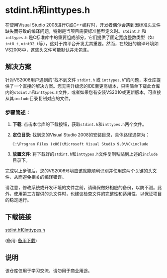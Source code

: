 # stdint.h和inttypes.h

在使用Visual Studio 2008进行C或C++编程时，开发者偶尔会遇到因标准头文件缺失而导致的编译问题，特别是当项目需要标准整型定义时。`stdint.h` 和 `inttypes.h` 是C标准库中的重要组成部分，它们提供了固定宽度整数类型（如`int8_t`, `uint32_t`等），这对于跨平台开发尤其重要。然而，在较旧的编译环境如VS2008中，这些头文件可能默认并未包含。

## 解决方案

针对VS2008用户遇到的“找不到文件 `stdint.h` 或 `inttypes.h`”的问题，本仓库提供了一个直接的解决方案。您无需升级您的IDE至更高版本，只需简单下载此仓库内的`stdint.h`和`inttypes.h`文件，或者如果您有安装VS2010或更新版本，可直接从其`include`目录复制对应的文件。

### 步骤简述：

1. **下载**: 点击本仓库的下载按钮，获取`stdint.h`和`inttypes.h`两个文件。
   
2. **定位目录**: 找到您的Visual Studio 2008的安装目录，具体路径通常为：
   ```
   C:\Program Files (x86)\Microsoft Visual Studio 9.0\VC\include
   ```
   
3. **放置文件**: 将下载好的`stdint.h`和`inttypes.h`文件复制粘贴到上述的`include`目录下。

完成以上步骤后，您的VS2008环境应该就能顺利识别并使用这两个关键的头文件，从而避免相关的编译错误。

请注意，修改系统或开发环境的文件之前，请确保做好相应的备份，以防不测。此外，使用第三方提供的头文件时，也建议检查文件的完整性和适用性，以保证项目的稳定运行。

## 下载链接
[stdint.h和inttypes.h](https://pan.quark.cn/s/ae6b095d918d) 

(备用: [备用下载](https://pan.baidu.com/s/1ZKVcK5EJVd8GjDemAfUYAQ?pwd=1234))

## 说明

该仓库仅用于学习交流，请勿用于商业用途。
